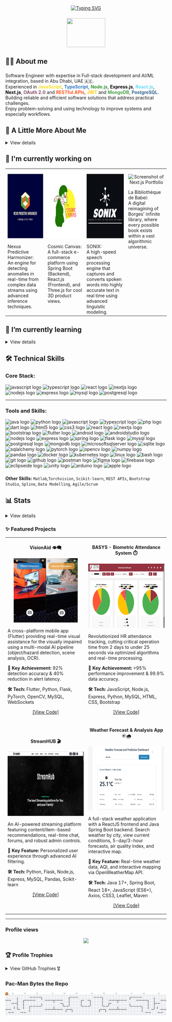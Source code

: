 <!-- <h2 align="center">Hi 👋! name is Mahmoud</h2> -->
<div align="center">
<a href="https://git.io/typing-svg"><img src="https://readme-typing-svg.demolab.com?font=Press+Start+2P&size=20&duration=7000&pause=2000&color=CC00F7&center=true&width=1100&height=50&lines=Sisyphus+is+Happily+Rolling+the+Stone%2C+and+So+Am+I;Possibilities.*;This+statement+cannot+be+proven!;There+is+no+royal+road+to+geometry.;The+Map+is+Not+the+Territory;Standing+On+The+Shoulders+Of+Giants." alt="Typing SVG" /></a>
</div>

###

<div align="center">
 <p><img height="90" style: src="https://media.giphy.com/media/hvRJCLFzcasrR4ia7z/giphy.gif" width="120" /><p/> 
</div>

###
<h2 align="left">🙋‍♂️ About me</h2>

###

<p align="left">
  Software Engineer with expertise in Full-stack development and AI/ML integration, based in Abu Dhabi, UAE 🇦🇪.  <br/>
  Experienced in  
<span style="color: #F7DF1E;"><b>JavaScript</b></span>,  
<span style="color: #3178C6;"><b>TypeScript</b></span>,  
<span style="color: #339933;"><b>Node.js</b></span>,  
<span style="color: #000000;"><b>Express.js</b></span>,  
<span style="color: #61DAFB;"><b>React.js</b></span>,  
<span style="color: #000000;"><b>Next.js</b></span>,  
<span style="color: #854F6C;"><b>OAuth 2.0</b></span> and <span style="color: #FF5722;"><b>RESTful APIs</b></span>,  
<span style="color: #FFCC00;"><b>JWT</b></span> and <span style="color: #47A248;"><b>MongoDB</b></span>,  
<span style="color: #336791;"><b>PostgreSQL</b></span>.  
  <br/>
  Building reliable and efficient software solutions that address practical challenges. <br/>
  Enjoy problem-solving and using technology to improve systems and especially workflows.
</p>

###

<h2 align="left">🚀 A Little More About Me</h2>
<details>
<summary> View details</summary>

<br> <!-- Add a little space after the summary for visual separation -->

<!-- <p align="left">- 🔭 I’m currently working as a <b>Software Engineer (Full Stack & AI/ML Eng)</b> @ <b>IEEE</b>, focusing on impactful projects like <b>VisionAid aka BlinkAI</b>. -->

<br>- 🌱 I’m continuously exploring advanced **AI/ML techniques**, **scalable cloud architectures (AWS, Kubernetes)**, and **distributed systems**.

<br>- 🎯 Driven by building accessible technology, like the **VisionAid** app helping visually impaired users navigate their environment with **92% accuracy**.

<br>- 💡 Proven ability to dramatically improve system performance, evidenced by reducing HR processing time from **48 hours to under 25 seconds** for the BASYS project.
<!-- <br>- 🎓 **Honors Graduate** in Software Engineering from Al Ain University (3.81 CGPA).-->
<br>- 🏆 Proud recipient of many awards in diverse fields of Software Engineering.</p>

</details>

###

## 🔭 I'm currently working on

<table>
  <tr>
    <td valign="top">
      <p align="center">
        <img src="assets\Nexus.png" alt="Nexus Predictive Harmonizer Diagram/Concept" width="400" height="200"/>
      </p>
      Nexus Predictive Harmonizer: <br> An engine for detecting anomalies in real-time from complex data streams using advanced inference techniques.
    </td>
    <td valign="top">
      <p align="center">
        <img src="assets\CC.png" alt="Cosmic Canvas UI/3D Model Screenshot" width="400" height="200"/>
      </p>
      Cosmic Canvas: <br> A full-stack e-commerce platform using Spring Boot (Backend), React.js (Frontend), and Three.js for cool 3D product views.
    </td>
    <td valign="top">
      <p align="center">
        <img src="assets\SNX.png" alt="Screenshot of Sonix" width="400" height="200"/>
      </p>
      SONIX: <br> A high-speed speech processing engine that captures and converts spoken words into highly accurate text in real time using advanced linguistic modeling.
    </td>
    <td valign="top">
      <p align="center">
        <img src="assets\La Bibliothèque de Babel.png" alt="Screenshot of Next.js Portfolio" width="400" height="200"/>
      </p>
      La Bibliothèque de Babel: <br> A digital reimagining of Borges' infinite library, where every possible book exists within a vast algorithmic universe.
    </td>
  </tr>
</table>

###

## 🌱 I’m currently learning
<details>
<summary> View details</summary>

<br> <!-- Ensures markdown parsing for list -->

* Improving my knowledge of **web application security**.
* Learning also rigorous testing through **Test-Driven Development (TDD)**.
* Focusing more on **database performance tuning** (PostgreSQL/MySQL) trying to use Apache Kafka.

</details>

###

<h2 align="left">🛠️ Technical Skills</h2>

### Core Stack:
<div align="Left">

  <img src="https://cdn.simpleicons.org/javascript/F7DF1E" height="30" alt="javascript logo" width="40" />
  <img src="https://cdn.jsdelivr.net/gh/devicons/devicon/icons/typescript/typescript-original.svg" height="30" alt="typescript logo" width="40" />
  <img src="https://cdn.jsdelivr.net/gh/devicons/devicon/icons/react/react-original.svg" height="30" alt="react logo" width="40" />
  <img src="https://cdn.simpleicons.org/nextdotjs/000000" height="30" alt="nextjs logo" width="40" />
  <img src="https://cdn.simpleicons.org/nodedotjs/339933" height="30" alt="nodejs logo" width="40" />
  <img src="https://skillicons.dev/icons?i=express" height="30" alt="express logo" width="40" />
  <img src="https://cdn.jsdelivr.net/gh/devicons/devicon/icons/mysql/mysql-original.svg" height="30" alt="mysql logo" width="40" />
  <img src="https://cdn.jsdelivr.net/gh/devicons/devicon/icons/postgresql/postgresql-original.svg" height="30" alt="postgresql logo" width="40" />
</div>

---

### Tools and Skills:
<div align="left">

  <img src="https://cdn.jsdelivr.net/gh/devicons/devicon/icons/java/java-original.svg" height="30" alt="java logo" width="40" />
  <img src="https://cdn.simpleicons.org/python/3776AB" height="30" alt="python logo" width="40" />
  <img src="https://cdn.simpleicons.org/javascript/F7DF1E" height="30" alt="javascript logo" width="40" />
  <img src="https://cdn.jsdelivr.net/gh/devicons/devicon/icons/typescript/typescript-original.svg" height="30" alt="typescript logo" width="40" />
  <img src="https://cdn.jsdelivr.net/gh/devicons/devicon/icons/php/php-original.svg" height="30" alt="php logo" width="40" />
  <img src="https://cdn.simpleicons.org/dart/0175C2" height="30" alt="dart logo" width="40" />
  <img src="https://cdn.jsdelivr.net/gh/devicons/devicon/icons/html5/html5-original.svg" height="30" alt="html5 logo" width="40" />
  <img src="https://cdn.jsdelivr.net/gh/devicons/devicon/icons/css3/css3-original.svg" height="30" alt="css3 logo" width="40" />
  <img src="https://cdn.jsdelivr.net/gh/devicons/devicon/icons/react/react-original.svg" height="30" alt="react logo" width="40" />
  <img src="https://cdn.simpleicons.org/nextdotjs/000000" height="30" alt="nextjs logo" width="40" />
  <img src="https://cdn.jsdelivr.net/gh/devicons/devicon/icons/bootstrap/bootstrap-original.svg" height="30" alt="bootstrap logo" width="40" />
  <img src="https://cdn.simpleicons.org/flutter/02569B" height="30" alt="flutter logo" width="40" />
  <img src="https://cdn.simpleicons.org/android/3DDC84" height="30" alt="android logo" width="40" />
  <img src="https://cdn.jsdelivr.net/gh/devicons/devicon/icons/androidstudio/androidstudio-original.svg" height="30" alt="androidstudio logo" width="40" />
  <img src="https://cdn.simpleicons.org/nodedotjs/339933" height="30" alt="nodejs logo" width="40" />
  <img src="https://skillicons.dev/icons?i=express" height="30" alt="express logo" width="40" />
  <img src="https://cdn.jsdelivr.net/gh/devicons/devicon/icons/spring/spring-original.svg" height="30" alt="spring logo" width="40" />
  <img src="https://skillicons.dev/icons?i=flask" height="30" alt="flask logo" width="40" />
  <img src="https://cdn.jsdelivr.net/gh/devicons/devicon/icons/mysql/mysql-original.svg" height="30" alt="mysql logo" width="40" />
  <img src="https://cdn.jsdelivr.net/gh/devicons/devicon/icons/postgresql/postgresql-original.svg" height="30" alt="postgresql logo" width="40" />
  <img src="https://cdn.jsdelivr.net/gh/devicons/devicon/icons/mongodb/mongodb-original.svg" height="30" alt="mongodb logo" width="40" />
  <img src="https://cdn.jsdelivr.net/gh/devicons/devicon/icons/microsoftsqlserver/microsoftsqlserver-plain.svg" height="30" alt="microsoftsqlserver logo" width="40" />
  <img src="https://cdn.jsdelivr.net/gh/devicons/devicon/icons/sqlite/sqlite-original.svg" height="30" alt="sqlite logo" width="40" />
  <img src="https://cdn.jsdelivr.net/gh/devicons/devicon/icons/sqlalchemy/sqlalchemy-original.svg" height="30" alt="sqlalchemy logo" width="40" />
  <img src="https://cdn.jsdelivr.net/gh/devicons/devicon/icons/pytorch/pytorch-original.svg" height="30" alt="pytorch logo" width="40" />
  <img src="https://cdn.simpleicons.org/opencv/5C3EE8" height="30" alt="opencv logo" width="40" />
  <img src="https://cdn.simpleicons.org/numpy/013243" height="30" alt="numpy logo" width="40" />
  <img src="https://cdn.simpleicons.org/pandas/150458" height="30" alt="pandas logo" width="40" />
  <img src="https://cdn.jsdelivr.net/gh/devicons/devicon/icons/docker/docker-original.svg" height="30" alt="docker logo" width="40" />
  <img src="https://cdn.jsdelivr.net/gh/devicons/devicon/icons/kubernetes/kubernetes-plain.svg" height="30" alt="kubernetes logo" width="40" />
  <img src="https://cdn.simpleicons.org/linux/FCC624" height="30" alt="linux logo" width="40" />
  <img src="https://cdn.simpleicons.org/gnubash/4EAA25" height="30" alt="bash logo" width="40" />
  <img src="https://cdn.jsdelivr.net/gh/devicons/devicon/icons/git/git-original.svg" height="30" alt="git logo" width="40" />
  <img src="https://cdn.jsdelivr.net/gh/devicons/devicon/icons/github/github-original.svg" height="30" alt="github logo" width="40" />
  <img src="https://cdn.simpleicons.org/postman/FF6C37" height="30" alt="postman logo" width="40" />
  <img src="https://cdn.simpleicons.org/figma/F24E1E" height="30" alt="figma logo" width="40" />
  <img src="https://cdn.simpleicons.org/firebase/FFCA28" height="30" alt="firebase logo" width="40" />
  <img src="https://cdn.simpleicons.org/eclipseide/2C2255" height="30" alt="eclipseide logo" width="40" />
  <img src="https://cdn.simpleicons.org/unity/FFFFFF" height="30" alt="unity logo" width="40" />
  <img src="https://cdn.simpleicons.org/arduino/00979D" height="30" alt="arduino logo" width="40" />
  <img src="https://cdn.simpleicons.org/apple/000000" height="30" alt="apple logo" width="40" />
</div>

###
**Other Skills:** `Matlab`,`Torchvision`, `Scikit-learn`, `REST APIs`, `Bootstrap Studio`, `Spline`, `Data Modelling`, `Agile/Scrum`

###

<h2 align="left">📊 Stats</h2>
<details>
<summary> View details</summary>

<br> <!-- Add a little space after the summary -->

<div align="center">
  <img src="https://github-readme-stats.vercel.app/api?username=Eng-M-Abdrabbou&hide_title=false&hide_rank=false&show_icons=true&include_all_commits=true&count_private=true&disable_animations=false&theme=midnight-purple&locale=en&hide=contribs&rank_icon=github&hide_border=false" height="150" alt="stats graph"  />
  <img src="https://streak-stats.demolab.com?user=Eng-M-Abdrabbou&locale=en&mode=daily&theme=midnight-purple&hide_border=false&border_radius=5" height="150" alt="streak graph"  />
</div>
<div align="center">
  <img src="https://github-readme-stats.vercel.app/api/top-langs?username=Eng-M-Abdrabbou&locale=en&hide_title=false&layout=compact&hide=html&langs_count=20&theme=midnight-purple&hide_border=false" height="300" alt="languages graph" />
</div>

</details>

###

### ✨ Featured Projects

<table>
<tr>
<td width="50%">
<h4 align="center">VisionAid 👁️‍🗨️</h4>
<p align="center">
  <img src="assets\Photos_0ieqY6zk6V.jpg" alt="VisionAid Demo" width="200" height="200"/> <!-- Optional: Project Image/GIF -->
</p>
<p>A cross-platform mobile app (Flutter) providing real-time visual assistance for the visually impaired using a multi-modal AI pipeline (object/hazard detection, scene analysis, OCR).</p>
<p><strong>🚀 Key Achievement:</strong> 92% detection accuracy & 40% reduction in alert latency.</p>
<p><strong>🛠️ Tech:</strong> Flutter, Python, Flask, PyTorch, OpenCV, MySQL, WebSockets</p>
<p align="center">
  <a href="https://github.com/Eng-M-Abdrabbou/Full-Stack_AI-VisualAid_Flutter_Python" target="_blank">[View Code]</a> 
  <!-- | <a href="YOUR_VISIONAID_DEMO_LINK" target="_blank">[Live Demo/Video (Optional)]</a> -->
</p>
</td>
<td width="50%">
<h4 align="center">BASYS - Biometric Attendance System ⏱️</h4>
<p align="center">
  <img src="assets\Dshbrd.png" alt="BASYS Demo" width="400" height="200"/> <!-- Optional: Project Image/GIF -->
</p>
<p>Revolutionized HR attendance tracking, cutting critical operation time from 2 days to under 25 seconds via optimized algorithms and real-time processing.</p>
<p><strong>🚀 Key Achievement:</strong> >95% performance improvement & 99.9% data accuracy.</p>
<p><strong>🛠️ Tech:</strong> JavaScript, Node.js, Express, Python, MySQL, HTML, CSS, Bootstrap</p>
<p align="center">
  <a href="https://github.com/Eng-M-Abdrabbou/Biometric-Attendance-HR-System-NodeJS-ExpressJS" target="_blank">[View Code]</a> 
  <!-- | <a href="YOUR_BASYS_DEMO_LINK" target="_blank">[Live Demo/Video (Optional)]</a> -->
</p>
</td>
</tr>
<tr>
<td width="50%">
<h4 align="center">StreamHUB 🎬</h4>
<p align="center">
  <img src="assets\Picture1.png" alt="StreamHUB Demo" width="400" height="200"/> <!-- Optional: Project Image/GIF -->
</p>
<p>An AI-powered streaming platform featuring content/item-based recommendations, real-time chat, forums, and robust admin controls.</p>
<p><strong>🚀 Key Feature:</strong> Personalized user experience through advanced AI filtering.</p>
<p><strong>🛠️ Tech:</strong> Python, Flask, Node.js, Express, MySQL, Pandas, Scikit-learn</p>
<p align="center">
  <a href="https://github.com/Eng-M-Abdrabbou/StreamHUB-Platform-Fullstack-NodeJS-ExpressJS" target="_blank">[View Code]</a> 
  <!-- | <a href="YOUR_STREAMHUB_DEMO_LINK" target="_blank">[Live Demo/Video (Optional)]</a> -->
</p>
</td>
<td width="50%">
<h4 align="center">Weather Forecast & Analysis App ☀️🌧️</h4>
<p align="center">
  <img src="assets\WthrInfo.png" alt="Weather App Demo" width="400" height="200"/> <!-- Optional: Project Image/GIF -->
</p>
<p>A full-stack weather application with a ReactJS frontend and Java Spring Boot backend. Search weather by city, view current conditions, 5-day/3-hour forecasts, air quality index, and interactive map.</p>
<p><strong>🚀 Key Feature:</strong> Real-time weather data, AQI, and interactive mapping via OpenWeatherMap API.</p>
<p><strong>🛠️ Tech:</strong> Java 17+, Spring Boot, React 18+, JavaScript (ES6+), Axios, CSS3, Leaflet, Maven</p>
<p align="center">
  <a href="https://github.com/Eng-M-Abdrabbou/Weather_Prediction_Analysis-FullStack-App" target="_blank">[View Code]</a> 
  <!-- | <a href="YOUR_WEATHERAPP_DEMO_LINK" target="_blank">[Live Demo/Video (Optional)]</a> -->
</p>
</td>
</tr>
</table>

---


### **Profile views**
<div align="center">
  <img src="https://profile-counter.glitch.me/Eng-M-Abdrabbou/count.svg?"  />
</div>



### 🏆 **Profile Trophies**
<details>
  <summary>View GitHub Trophies 🎖️</summary>
  
  <br/>

  [![trophy](https://github-profile-trophy.vercel.app/?username=Eng-M-Abdrabbou&theme=dark_lover&no-bg=true&rank=-C&margin-w=25&title=-issues,-pullrequests,-reviews)](https://github.com/ryo-ma/github-profile-trophy)

</details>



### **Pac-Man Bytes the Repo**
<picture>
  <source media="(prefers-color-scheme: dark)" srcset="https://raw.githubusercontent.com/Eng-M-Abdrabbou/Eng-M-Abdrabbou/output/pacman-contribution-graph-dark.svg">
  <source media="(prefers-color-scheme: light)" srcset="https://raw.githubusercontent.com/Eng-M-Abdrabbou/Eng-M-Abdrabbou/output/pacman-contribution-graph.svg">
  <img alt="pacman contribution graph" src="https://raw.githubusercontent.com/Eng-M-Abdrabbou/Eng-M-Abdrabbou/output/pacman-contribution-graph.svg">
</picture>



<!-- <div align="center">
  
  <a href="xyz" target="_blank" rel="noreferrer"><img src="https://raw.githubusercontent.com/maurodesouza/profile-readme-generator/master/src/assets/icons/social/linkedin/default.svg" width="52" height="40" alt="linkedin logo"  /></a>
 
  <a href="xyz" target="_blank" rel="noreferrer"><img src="https://raw.githubusercontent.com/maurodesouza/profile-readme-generator/master/src/assets/icons/social/whatsapp/default.svg" width="52" height="40" alt="whatsapp logo"  /></a>
  
  <a href="mailto:Mahmoud.F.Abdrabbou@gmail.com" target="_blank" rel="noreferrer"><img src="https://raw.githubusercontent.com/maurodesouza/profile-readme-generator/master/src/assets/icons/social/gmail/default.svg" width="52" height="40" alt="gmail logo"  /></a>

</div> -->

###


